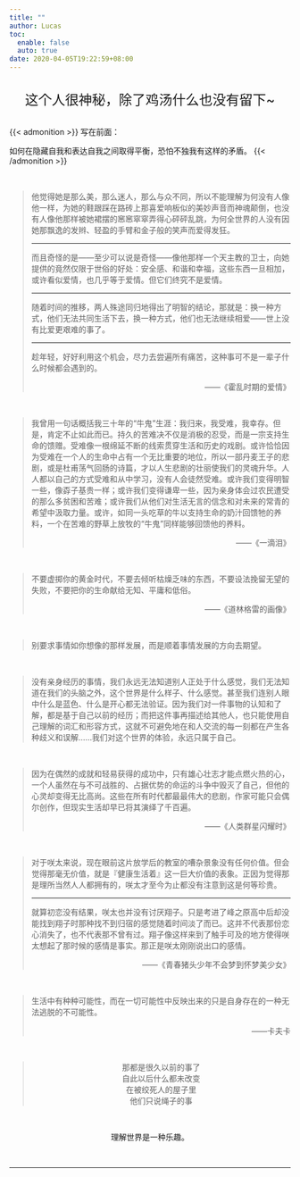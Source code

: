 ```yaml
---
title: ""
author: Lucas
toc: 
  enable: false
  auto: true
date: 2020-04-05T19:22:59+08:00
---
```


</br>

<div style="text-align:center"><font size="5">这个人很神秘，除了鸡汤什么也没有留下~</font></div>

</br>

{{< admonition >}}
写在前面：

如何在隐藏自我和表达自我之间取得平衡，恐怕不独我有这样的矛盾。
{{< /admonition >}}

</br>

> 他觉得她是那么美，那么迷人，那么与众不同，所以不能理解为何没有人像他一样，为她的鞋跟踩在路砖上那喜爱响板似的美妙声音而神魂颠倒，也没有人像他那样被她裙摆的窸窸窣窣弄得心砰砰乱跳，为何全世界的人没有因她那飘逸的发辫、轻盈的手臂和金子般的笑声而爱得发狂。
>
> ---
>
> 而且奇怪的是——至少可以说是奇怪——像他那样一个天主教的卫士，向她提供的竟然仅限于世俗的好处：安全感、和谐和幸福，这些东西一旦相加，或许看似爱情，也几乎等于爱情。但它们终究不是爱情。
>
> ---
>
> 随着时间的推移，两人殊途同归地得出了明智的结论，那就是：换一种方式，他们无法共同生活下去，换一种方式，他们也无法继续相爱——世上没有比爱更艰难的事了。
>
> ---
>
> 趁年轻，好好利用这个机会，尽力去尝遍所有痛苦，这种事可不是一辈子什么时候都会遇到的。
>
> <p style="text-align:right">——《霍乱时期的爱情》

</br>


> 我曾用一句话概括我三十年的“牛鬼”生涯：我归来，我受难，我幸存。但是，肯定不止如此而已。持久的苦难决不仅是消极的忍受，而是一宗支持生命的馈赠。受难像一根绵延不断的线索贯穿生活和历史的戏剧。或许恰恰因为受难在一个人的生命中占有一个无比重要的地位，所以一部丹麦王子的悲剧，或是杜甫荡气回肠的诗篇，才以人生悲剧的壮丽使我们的灵魂升华。人人都以自己的方式受难和从中学习，没有人会徒然受难。或许我们变得明智一些，像孬子基贵一样；或许我们变得谦卑一些，因为亲身体会过农民遭受的那么多贫困和苦难；或许我们从他们对生活无言的信念和对未来的常青的希望中汲取力量。或许，如同一头吃草的牛以支持生命的奶汁回馈牠的养料，一个在苦难的野草上放牧的“牛鬼”同样能够回馈他的养料。
>
> <p style="text-align:right">——《一滴泪》

</br>

> 不要虚掷你的黄金时代，不要去倾听枯燥乏味的东西，不要设法挽留无望的失败，不要把你的生命献给无知、平庸和低俗。
>
> <p style="text-align:right">——《道林格雷的画像》

</br>

> 别要求事情如你想像的那样发展，而是顺着事情发展的方向去期望。

</br>

> 没有亲身经历的事情，我们永远无法知道别人正处于什么感觉，我们无法知道在我们的头脑之外，这个世界是什么样子、什么感觉。甚至我们连别人眼中什么是蓝色、什么是开心都无法验证。因为我们对一件事物的认知和了解，都是基于自己以前的经历；而把这件事再描述给其他人，也只能使用自己理解的词汇和形容方式，这就不可避免地在和人交流的每一刻都在产生各种歧义和误解……我们对这个世界的体验，永远只属于自己。

</br>

> 因为在偶然的成就和轻易获得的成功中，只有雄心壮志才能点燃火热的心，一个人虽然在与不可战胜的、占据优势的命运的斗争中毁灭了自己，但他的心灵却变得无比高尚。这些在所有时代都最最伟大的悲剧，作家可能只会偶尔创作，但现实生活却早已将其演绎了千百遍。
>
> <p style="text-align:right">——《人类群星闪耀时》

</br>

> 对于咲太来说，现在眼前这片放学后的教室的嘈杂景象没有任何价值。但会觉得那毫无价值，就是『健康生活着』这一巨大价值的表象。正因为觉得那是理所当然人人都拥有的，咲太才至今为止都没有注意到这是何等珍贵。
>
> ---
>
> 就算初恋没有结果，咲太也并没有讨厌翔子。只是考进了峰之原高中后却没能找到翔子时那种找不到归宿的感觉随着时间淡了而已。这并不代表那份恋心消失了，也不代表那不曾有过。翔子像这样来到了触手可及的地方使得咲太想起了那时候的感情是事实。那正是咲太刚刚说出口的感情。
>
> <p style="text-align:right">——《青春猪头少年不会梦到怀梦美少女》

</br>

> 生活中有种种可能性，而在一切可能性中反映出来的只是自身存在的一种无法逃脱的不可能性。
>
> <p style="text-align:right">——卡夫卡

</br>

> <div style="text-align:center">那都是很久以前的事了
>
> <div style="text-align:center">自此以后什么都未改变
>
> <div style="text-align:center">在被绞死人的屋子里
>
> <div style="text-align:center">他们只说绳子的事

</br>

<p style="text-align:center">理解世界是一种乐趣。</p>

</br>

***